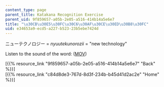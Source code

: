 ```yaml
---
content_type: page
parent_title: Katakana Recognition Exercise
parent_uid: 9f859657-a05b-2e05-a516-414b14a5e6e7
title: "\u30CB\u30E5\u30FC\u30C6\u30AF\u30CE\u30ED\u30B8\u30FC"
uid: e34653a9-ecd5-a227-b523-23b5ebe7424d
---
```


ニューテクノロジー = _nyuutekunorozii_ = "new technology"

Listen to the sound of the word: ([MOV](http://www.archive.org/download/MITRES21F.01S10_KATAKANA_EXERCISES/word15.mov))

  
\[{{% resource_link "9f859657-a05b-2e05-a516-414b14a5e6e7" "Back" %}}\]  
\[{{% resource_link "c84d8de3-767d-8d3f-234b-b45d41d2ac2e" "Home" %}}\]